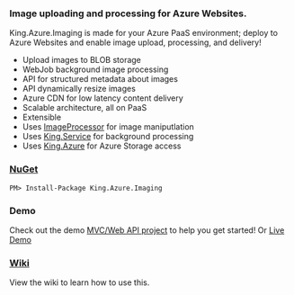 ### Image uploading and processing for Azure Websites.
King.Azure.Imaging is made for your Azure PaaS environment; deploy to Azure Websites and enable image upload, processing, and delivery!
+ Upload images to BLOB storage
+ WebJob background image processing
+ API for structured metadata about images
+ API dynamically resize images
+ Azure CDN for low latency content delivery
+ Scalable architecture, all on PaaS
+ Extensible
+ Uses [ImageProcessor](https://github.com/JimBobSquarePants/ImageProcessor) for image maniputlation
+ Uses [King.Service](https://github.com/jefking/King.Service) for background processing
+ Uses [King.Azure](https://github.com/jefking/King.Azure) for Azure Storage access

### [NuGet](https://www.nuget.org/packages/King.Azure.Imaging)
```
PM> Install-Package King.Azure.Imaging
```

### Demo
Check out the demo [MVC/Web API project](https://github.com/jefking/King.Azure.Imaging/tree/master/King.Azure.Imaging.Mvc) to help you get started! Or [Live Demo](https://azureimaging.azurewebsites.net/)

### [Wiki](https://github.com/jefking/King.Azure.Imaging/wiki)
View the wiki to learn how to use this.